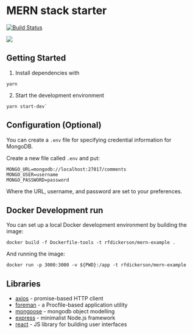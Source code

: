 # MERN stack starter

[![Build Status](https://travis-ci.org/rfdickerson/mern-example.svg?branch=master)](https://travis-ci.org/rfdickerson/mern-example)

![](https://cloud.githubusercontent.com/assets/1310293/26016982/f111312a-372c-11e7-9005-a1b82e11fc78.png)

## Getting Started

1. Install dependencies with 

  ```
  yarn
  ````
  
2. Start the development environment

  ```
  yarn start-dev`
  ```
  
## Configuration (Optional)

You can create a `.env` file for specifying credential information for MongoDB. 

Create a new file called `.env` and put:

```
MONGO_URL=mongodb://localhost:27017/comments
MONGO_USER=username
MONGO_PASSWORD=password
```

Where the URL, username, and password are set to your preferences.

## Docker Development run

You can set up a local Docker development environment by building the image:

```
docker build -f Dockerfile-tools -t rfdickerson/mern-example .
```

And running the image:

```
docker run -p 3000:3000 -v ${PWD}:/app -t rfdickerson/mern-example
```

## Libraries

  - [axios](https://github.com/mzabriskie/axios) - promise-based HTTP client
  - [foreman](https://github.com/strongloop/node-foreman) - a Procfile-based application utility
  - [mongoose](http://mongoosejs.com/) - mongodb object modelling
  - [express](https://expressjs.com/) - minimalist Node.js framework
  - [react](https://facebook.github.io/react/) - JS library for building user interfaces
